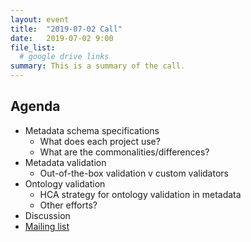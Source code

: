 ```yaml
---
layout: event
title:  "2019-07-02 Call"
date:   2019-07-02 9:00
file_list:
  # google drive links
summary: This is a summary of the call.
---
```

## Agenda
- Metadata schema specifications
  - What does each project use?
  - What are the commonalities/differences?
- Metadata validation
  - Out-of-the-box validation v custom validators
- Ontology validation
  - HCA strategy for ontology validation in metadata
  - Other efforts?
- Discussion
- [Mailing list](https://lists.hubmapconsortium.org/g/xconsortiumdatacuration)

